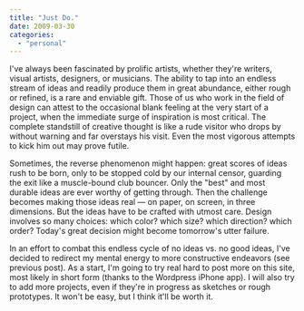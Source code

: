 ```yaml
---
title: "Just Do."
date: 2009-03-30
categories: 
  - "personal"
---
```


I've always been fascinated by prolific artists, whether they're writers, visual artists, designers, or musicians. The ability to tap into an endless stream of ideas and readily produce them in great abundance, either rough or refined, is a rare and enviable gift. Those of us who work in the field of design can attest to the occasional blank feeling at the very start of a project, when the immediate surge of inspiration is most critical. The complete standstill of creative thought is like a rude visitor who drops by without warning and far overstays his visit. Even the most vigorous attempts to kick him out may prove futile.

Sometimes, the reverse phenomenon might happen: great scores of ideas rush to be born, only to be stopped cold by our internal censor, guarding the exit like a muscle-bound club bouncer. Only the "best" and most durable ideas are ever worthy of getting through. Then the challenge becomes making those ideas real — on paper, on screen, in three dimensions. But the ideas have to be crafted with utmost care. Design involves so many choices: which color? which size? which direction? which order? Today's great decision might become tomorrow's utter failure.

In an effort to combat this endless cycle of no ideas vs. no good ideas, I've decided to redirect my mental energy to more constructive endeavors (see previous post). As a start, I'm going to try real hard to post more on this site, most likely in short form (thanks to the Wordpress iPhone app). I will also try to add more projects, even if they're in progress as sketches or rough prototypes. It won't be easy, but I think it'll be worth it.
